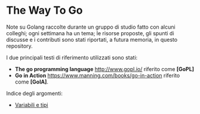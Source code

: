 # The Way To Go
Note su Golang raccolte durante un gruppo di studio fatto con alcuni colleghi; ogni settimana ha un tema; le risorse proposte, gli spunti di discusse e i contributi sono stati riportati, a futura memoria, in questo repository.

I due principali testi di riferimento utilizzati sono stati:
* **The go programming language** http://www.gopl.io/ riferito come **[GoPL]**
* **Go in Action** https://www.manning.com/books/go-in-action riferito come **[GoIA]**.

Indice degli argomenti:
* [Variabili e tipi](./1_variabili_e_tipi/variabiliEtipi.md)
